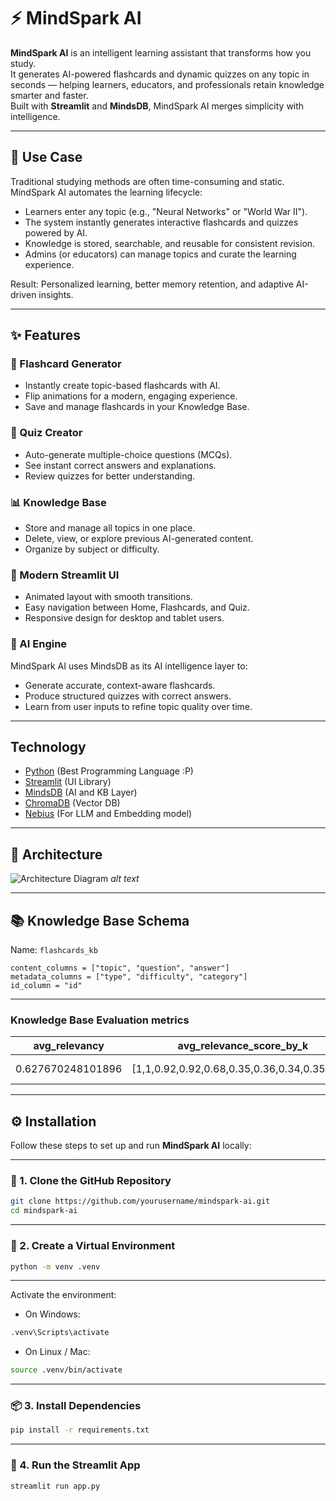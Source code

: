# ⚡ **MindSpark AI**

**MindSpark AI** is an intelligent learning assistant that transforms how you study.  
It generates AI-powered flashcards and dynamic quizzes on any topic in seconds — helping learners, educators, and professionals retain knowledge smarter and faster.  
Built with **Streamlit** and **MindsDB**, MindSpark AI merges simplicity with intelligence.

---

## 🎯 Use Case

Traditional studying methods are often time-consuming and static.  
MindSpark AI automates the learning lifecycle:

- Learners enter any topic (e.g., "Neural Networks" or "World War II").
- The system instantly generates interactive flashcards and quizzes powered by AI.
- Knowledge is stored, searchable, and reusable for consistent revision.
- Admins (or educators) can manage topics and curate the learning experience.

 Result: Personalized learning, better memory retention, and adaptive AI-driven insights.

---

## ✨ Features

### 🧠 Flashcard Generator
- Instantly create topic-based flashcards with AI.
- Flip animations for a modern, engaging experience.
- Save and manage flashcards in your Knowledge Base.

### 🧩 Quiz Creator
- Auto-generate multiple-choice questions (MCQs).
- See instant correct answers and explanations.
- Review quizzes for better understanding.

### 📊 Knowledge Base
- Store and manage all topics in one place.
- Delete, view, or explore previous AI-generated content.
- Organize by subject or difficulty.

### 🎨 Modern Streamlit UI
- Animated layout with smooth transitions.
- Easy navigation between Home, Flashcards, and Quiz.
- Responsive design for desktop and tablet users.

### 🤖 AI Engine
MindSpark AI uses MindsDB as its AI intelligence layer to:
- Generate accurate, context-aware flashcards.
- Produce structured quizzes with correct answers.
- Learn from user inputs to refine topic quality over time.

---

## Technology

- [Python](https://www.python.org/) (Best Programming Language :P)
- [Streamlit](https://streamlit.io/) (UI Library)
- [MindsDB](https://mindsdb.com/) (AI and KB Layer)
- [ChromaDB](https://www.trychroma.com/) (Vector DB)
- [Nebius](https://nebius.com/) (For LLM and Embedding model)

---

## 🧠 Architecture

![Architecture Diagram](path/to/architecture.png)
*alt text*

---

## 📚 Knowledge Base Schema

Name: `flashcards_kb`

```
content_columns = ["topic", "question", "answer"]
metadata_columns = ["type", "difficulty", "category"]
id_column = "id"
```
---

### Knowledge Base Evaluation metrics

| avg_relevancy | avg_relevance_score_by_k | avg_first_relevant_position | mean_mrr | hit_at_k | bin_precision_at_k | avg_entropy | avg_ndcg | avg_query_time | id  | name | created_at |
| ------------- | ------------------------ | --------------------------- | -------- | -------- | ------------------ | ----------- | -------- | -------------- | --- | ---- | ---------- |
| 0.627670248101896 | [1,1,0.92,0.92,0.68,0.35,0.36,0.34,0.35,0.35] | 0 | 1 | [1,1,1,1,1,1,1,1,1,1] | [1,1,0.97,0.95,0.87,0.76,0.68,0.62,0.57,0.55] | 2.1442872927798353 | 0.9992926259506063 | 2.928334045410156 | 1761660056 | my_kb3 | 2025-10-28 14:00:56.438344 |

---


## ⚙️ Installation

Follow these steps to set up and run **MindSpark AI** locally:

---

### 🧩 1. Clone the GitHub Repository
```bash
git clone https://github.com/yourusername/mindspark-ai.git
cd mindspark-ai
```
---

### 🧱 2. Create a Virtual Environment

```bash
python -m venv .venv
```
---

Activate the environment:

- On Windows:
```bash
.venv\Scripts\activate
```
- On Linux / Mac:

```bash
source .venv/bin/activate
```

---

### 📦 3. Install Dependencies
```bash
pip install -r requirements.txt
```

---

### 🚀 4. Run the Streamlit App

```bash
streamlit run app.py
```
